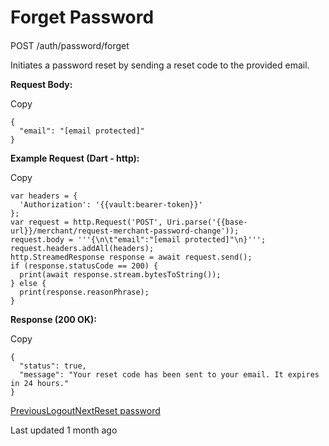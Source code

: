 # Forget Password

#### 

[](#post-auth-password-forget)

POST /auth/password/forget

Initiates a password reset by sending a reset code to the provided email.

**Request Body:**

Copy

```
{
  "email": "[email protected]"
}
```

**Example Request (Dart - http):**

Copy

```
var headers = {
  'Authorization': '{{vault:bearer-token}}'
};
var request = http.Request('POST', Uri.parse('{{base-url}}/merchant/request-merchant-password-change'));
request.body = '''{\n\t"email":"[email protected]"\n}''';
request.headers.addAll(headers);
http.StreamedResponse response = await request.send();
if (response.statusCode == 200) {
  print(await response.stream.bytesToString());
} else {
  print(response.reasonPhrase);
}
```

**Response (200 OK):**

Copy

```
{
  "status": true,
  "message": "Your reset code has been sent to your email. It expires in 24 hours."
}
```

[PreviousLogout](/xpress-wallet-api/authentication/logout)[NextReset password](/xpress-wallet-api/authentication/reset-password)

Last updated 1 month ago